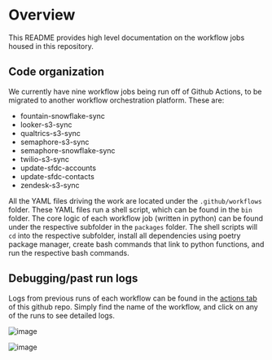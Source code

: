 # Overview
This README provides high level documentation on the workflow jobs housed in this repository. 

## Code organization
We currently have nine workflow jobs being run off of Github Actions, to be migrated to another workflow orchestration platform. These are:
- fountain-snowflake-sync
- looker-s3-sync
- qualtrics-s3-sync
- semaphore-s3-sync
- semaphore-snowflake-sync
- twilio-s3-sync
- update-sfdc-accounts
- update-sfdc-contacts
- zendesk-s3-sync

All the YAML files driving the work are located under the `.github/workflows` folder. These YAML files run a shell script, which can be found in the `bin` folder. The core logic of each workflow job (written in python) can be found under the respective subfolder in the `packages` folder. The shell scripts will `cd` into the respective subfolder, install all dependencies using poetry package manager, create bash commands that link to python functions, and run the respective bash commands.

## Debugging/past run logs

Logs from previous runs of each workflow can be found in the [actions tab](https://github.com/betterup/betterup-analytics/actions) of this github repo. Simply find the name of the workflow, and click on any of the runs to see detailed logs.

![image](https://user-images.githubusercontent.com/122490701/223837878-dc62615c-b5e9-4b7d-bc67-5223d0cc959e.png)

![image](https://user-images.githubusercontent.com/122490701/223838339-bd356ef2-07b8-4b91-bc6c-1abf7ae0bd1c.png)
